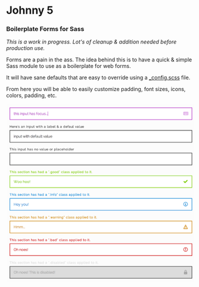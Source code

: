 # Johnny 5

### Boilerplate Forms for Sass

*This is a work in progress. Lot's of cleanup & addition needed before production use.*

Forms are a pain in the ass. The idea behind this is to have a quick & simple Sass module to use as a boilerplate for web forms.

It will have sane defaults that are easy to override using a [_config.scss](public/css/_config/_johnny5.scss) file.

From here you will be able to easily customize padding, font sizes, icons, colors, padding, etc.


![Screenshot](screenshot.png)
